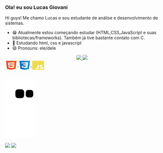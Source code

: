 ### Ola! eu sou Lucas Giovani
Hi guys! Me chamo Lucas e sou estudante de análise e desenvolvimento de sistemas.


- 😁 Atualmente estou começando estudar (HTML,CSS,JavaScript e suas bibliotecas/frameworks). Também já tive bastante contato com C.
- 🌱 Estudando html, css e javascript
- 😄 Pronouns: ele/dele

<div align="center">
  <a href="https://github.com/lucasgiovani2">
  <img height="42%" src="https://github-readme-stats.vercel.app/api?username=lucasgiovani2&show_icons=true&theme=dark&include_all_commits=true&count_private=true"/>
  <img height="50%" src="https://github-readme-stats.vercel.app/api/top-langs/?username=lucasgiovani2&layout=compact&langs_count=7&theme=dark"/>
</div>
  
  <img align="center" alt="Rafa-HTML" height="30" width="40" src="https://raw.githubusercontent.com/devicons/devicon/master/icons/html5/html5-original.svg">
  <img align="center" alt="Rafa-CSS" height="30" width="40" src="https://raw.githubusercontent.com/devicons/devicon/master/icons/css3/css3-original.svg">
  <img align="center" alt="Rafa-Js" height="30" width="40" src="https://raw.githubusercontent.com/devicons/devicon/master/icons/javascript/javascript-plain.svg">
  
  ##
  
  ![Snake animation](https://github.com/lucasgiovani2/lucasgiovani2/blob/output/github-contribution-grid-snake.svg)
  
  <div>
   <a href="https://www.linkedin.com/in/lucas-giovani-5b0068235/" target="_blank"><img src="https://img.shields.io/badge/-LinkedIn-%230077B5?style=for-the-badge&logo=linkedin&logoColor=white" target="_blank"></a>
    <a href ="lucas.profissionalti@hotmail.com"><img src="https://img.shields.io/badge/Microsoft_Outlook-0078D4?style=for-the-badge&logo=microsoft-outlook&logoColor=white" target="_blank"></a>
    
  </div>
